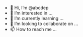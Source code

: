 - 👋 Hi, I’m @abcdep
- 👀 I’m interested in ...
- 🌱 I’m currently learning ...
- 💞️ I’m looking to collaborate on ...
- 📫 How to reach me ...

<!---
abcdep/abcdep is a ✨ special ✨ repository because its `README.md` (this file) appears on your GitHub profile.
You can click the Preview link to take a look at your changes.
--->
